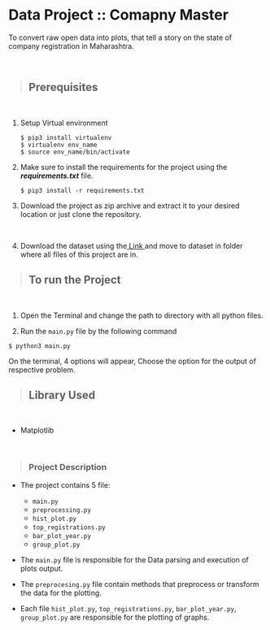 # Data Project :: Comapny Master

To convert raw open data into plots, that tell a story on the state of company registration in Maharashtra.

<br/>

> ## Prerequisites

<br/>

1. Setup Virtual environment
   ```console
   $ pip3 install virtualenv
   $ virtualenv env_name
   $ source env_name/bin/activate
   ``` 

2. Make sure to install the requirements for the project using the **_requirements.txt_** file.

    ```console
    $ pip3 install -r requirements.txt
    ```

3. Download the project as zip archive and extract it to your desired location or just clone the repository.

<br/>


4. Download the dataset using the<a href="https://data.gov.in/resources/company-master-data-maharashtra-upto-28th-february-2019"> 
   Link </a> and move to dataset in folder where all files of this project are in.


> ## To run the Project

<br/>

1. Open the Terminal and change the path to directory with all python files.

2. Run the `main.py` file by the following command
  ```console
  $ python3 main.py
  ```

On the terminal, 4 options will appear, Choose the option for the output of respective problem.

> ## Library Used
<br/>

- Matplotlib

<br/>



> ### Project Description

- The project contains 5 file:
  
    - `main.py`
    - `preprocessing.py`
    - `hist_plot.py`
    - `top_registrations.py`
    - `bar_plot_year.py`
    - `group_plot.py`


- The `main.py` file is responsible for the Data parsing and execution of plots output.

- The `preprocesing.py` file contain methods that preprocess or transform the data for the plotting.

- Each file `hist_plot.py`, `top_registrations.py`, `bar_plot_year.py`, `group_plot.py` are responsible for the plotting of graphs.


